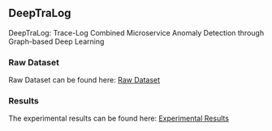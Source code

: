 ## DeepTraLog

DeepTraLog: Trace-Log Combined Microservice Anomaly Detection through Graph-based Deep Learning

### Raw Dataset

Raw Dataset can be found here: <a href="https://github.com/DeepTraLog/DeepTraLog/tree/main/TraceLogData">Raw Dataset</a>

### Results

The experimental results can be found here:  <a href="https://github.com/DeepTraLog/DeepTraLog/tree/main/results">Experimental Results</a>
